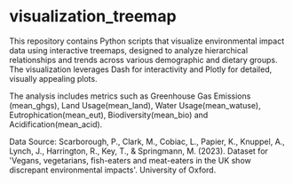 # visualization_treemap

This repository contains Python scripts that visualize environmental impact data using interactive treemaps, designed to analyze hierarchical relationships and trends across various demographic and dietary groups. The visualization leverages Dash for interactivity and Plotly for detailed, visually appealing plots.

The analysis includes metrics such as Greenhouse Gas Emissions (mean_ghgs), Land Usage(mean_land), Water Usage(mean_watuse), Eutrophication(mean_eut), Biodiversity(mean_bio) and Acidification(mean_acid).

Data Source:
Scarborough, P., Clark, M., Cobiac, L., Papier, K., Knuppel, A., Lynch, J., Harrington, R., Key, T., & Springmann, M. (2023). Dataset for 'Vegans, vegetarians, fish-eaters and meat-eaters in the UK show discrepant environmental impacts'. University of Oxford.

